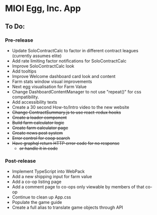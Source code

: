 # MIOI Egg, Inc. App

## To Do:
### Pre-release

- Update SoloContractCalc to factor in different contract leagues (currently assumes elite)
- Add rate limiting factor notifications for SoloContractCalc
- Improve SoloContractCalc look
- Add tooltips
- Improve Welcome dashboard card look and content
- Farm stats window visual improvements
- Next egg visualisation for Farm Value
- Change DashboardContentManager to not use "repeat()" for css compatibility.
- Add accessibility texts
- Create a 30 second How-to/Intro video to the new website
- ~~Change ContractSummary.js to use react-redux hooks~~
- ~~Create a loader component~~
- ~~Build farm calculator logic~~
- ~~Create farm calculator page~~
- ~~Create news post system~~
- ~~Error control for coop search~~
- ~~Have graphql return HTTP error code for no response~~
    - ~~or handle it in code~~

### Post-release
- Implement TypeScript into WebPack
- Add a new shipping input for farm value
- Add a co-op listing page
- Add a comment page to co-ops only viewable by members of that co-op
- Continue to clean up App.css
- Populate the game guide
- Create a full alias to translate game objects through API